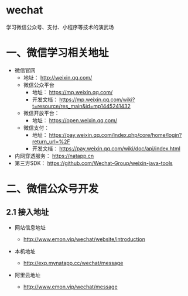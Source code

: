 # wechat
学习微信公众号、支付、小程序等技术的演武场



# 一、微信学习相关地址

- 微信官网
  - 地址： http://weixin.qq.com/
  - 微信公众平台
    - 地址： https://mp.weixin.qq.com/
    - 开发文档： https://mp.weixin.qq.com/wiki?t=resource/res_main&id=mp1445241432
  - 微信开放平台：
    - 地址： https://open.weixin.qq.com/
  - 微信支付：
    - 地址： https://pay.weixin.qq.com/index.php/core/home/login?return_url=%2F
    - 开发文档： https://pay.weixin.qq.com/wiki/doc/api/index.html
- 内网穿透服务： https://natapp.cn
- 第三方SDK： https://github.com/Wechat-Group/weixin-java-tools



# 二、微信公众号开发

## 2.1 接入地址

- 网站信息地址
  - http://www.emon.vip/wechat/website/introduction


- 本机地址
  - http://exp.mynatapp.cc/wechat/message
- 阿里云地址
  - http://www.emon.vip/wechat/message